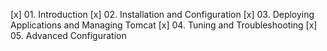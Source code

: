 [x] 01. Introduction
[x] 02. Installation and Configuration
[x] 03. Deploying Applications and Managing Tomcat
[x] 04. Tuning and Troubleshooting
[x] 05. Advanced Configuration
